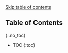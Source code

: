 <div style="position: relative;">
    <a href="#toc-skipped" id="skip-toc" class="screen-reader-only">Skip table of contents</a>
</div>

## Table of Contents
{:.no_toc}

* TOC
{:toc}

<div id="toc-skipped"></div>